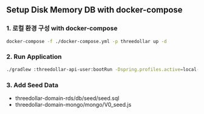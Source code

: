 ## Setup Disk Memory DB with docker-compose

### 1. 로컬 환경 구성 with docker-compose

```bash
docker-compose -f ./docker-compose.yml -p threedollar up -d
```

### 2. Run Application

```bash
./gradlew :threedollar-api-user:bootRun -Dspring.profiles.active=local-docker
```

### 3. Add Seed Data

- threedollar-domain-rds/db/seed/seed.sql
- threedollar-domain-mongo/mongo/V0_seed.js
